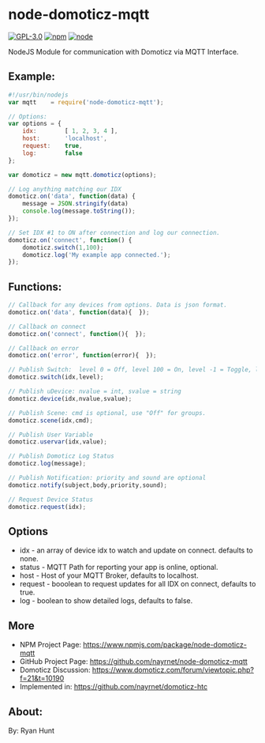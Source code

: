 # node-domoticz-mqtt

[![GPL-3.0](https://img.shields.io/badge/license-GPL-blue.svg)]()
[![npm](https://img.shields.io/npm/v/npm.svg)]()
[![node](https://img.shields.io/node/v/gh-badges.svg)]()

NodeJS Module for communication with Domoticz via MQTT Interface.

## Example:
```javascript
#!/usr/bin/nodejs
var	mqtt	= require('node-domoticz-mqtt');

// Options:
var options = {
	idx: 		[ 1, 2, 3, 4 ],
	host: 		'localhost',
	request:	true,
	log: 		false
};

var domoticz = new mqtt.domoticz(options);

// Log anything matching our IDX
domoticz.on('data', function(data) {
	message = JSON.stringify(data)
	console.log(message.toString());
});

// Set IDX #1 to ON after connection and log our connection.
domoticz.on('connect', function() {
	domoticz.switch(1,100);
	domoticz.log('My example app connected.');
});
```

## Functions:
```javascript
// Callback for any devices from options. Data is json format.
domoticz.on('data', function(data){  });

// Callback on connect
domoticz.on('connect', function(){  });

// Callback on error
domoticz.on('error', function(error){  });

// Publish Switch:  level 0 = Off, level 100 = On, level -1 = Toggle, level 1-99 = Set Level
domoticz.switch(idx,level);

// Publish uDevice: nvalue = int, svalue = string
domoticz.device(idx,nvalue,svalue);

// Publish Scene: cmd is optional, use "Off" for groups.
domoticz.scene(idx,cmd);

// Publish User Variable
domoticz.uservar(idx,value);

// Publish Domoticz Log Status
domoticz.log(message);

// Publish Notification: priority and sound are optional
domoticz.notify(subject,body,priority,sound);

// Request Device Status
domoticz.request(idx);
```

## Options
* idx - an array of device idx to watch and update on connect. defaults to none.
* status - MQTT Path for reporting your app is online, optional.
* host - Host of your MQTT Broker, defaults to localhost.
* request - booolean to request updates for all IDX on connect, defaults to true.
* log - boolean to show detailed logs, defaults to false.

## More
* NPM Project Page: https://www.npmjs.com/package/node-domoticz-mqtt
* GitHub Project Page: https://github.com/nayrnet/node-domoticz-mqtt
* Domoticz Discussion: https://www.domoticz.com/forum/viewtopic.php?f=21&t=10190
* Implemented in: https://github.com/nayrnet/domoticz-htc

## About:
By: Ryan Hunt
